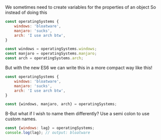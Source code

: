 We sometimes need to create variables for the properties of an object
So instead of doing this

```js
const operatingSystems {
    windows: 'bloatware',
    manjaro: 'sucks',
    arch: 'I use arch btw',
}

const windows = operatingSystems.windows;
const manjaro = operatingSystems.manjaro;
const arch = operatingSystems.arch;
```

But with the new ES6 we can write this in a more compact way like this!
```js
const operatingSystems {
    windows: 'bloatware',
    manjaro: 'sucks',
    arch: 'I use arch btw',
}

const {windows, manjaro, arch} = operatingSystems;
```

B-But what if I wish to name them differently?
Use a semi colon to use custom names.
```js
const {windows: lag} = operatingSystems;
console.log(lag); // output: bloatware
```
